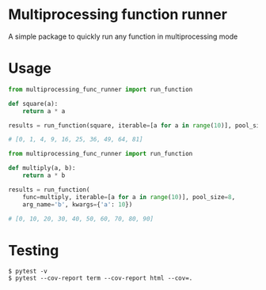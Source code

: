 # Multiprocessing function runner

A simple package to quickly run any function in multiprocessing mode

# Usage

```python
from multiprocessing_func_runner import run_function

def square(a):
    return a * a

results = run_function(square, iterable=[a for a in range(10)], pool_size=8)

# [0, 1, 4, 9, 16, 25, 36, 49, 64, 81]
```

```python
from multiprocessing_func_runner import run_function

def multiply(a, b):
    return a * b

results = run_function(
    func=multiply, iterable=[a for a in range(10)], pool_size=8, 
    arg_name='b', kwargs={'a': 10})

# [0, 10, 20, 30, 40, 50, 60, 70, 80, 90]
```

# Testing

```shell
$ pytest -v
$ pytest --cov-report term --cov-report html --cov=. 
```
